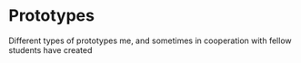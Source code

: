 # Prototypes
Different types of prototypes me, and sometimes in cooperation with fellow students have created
